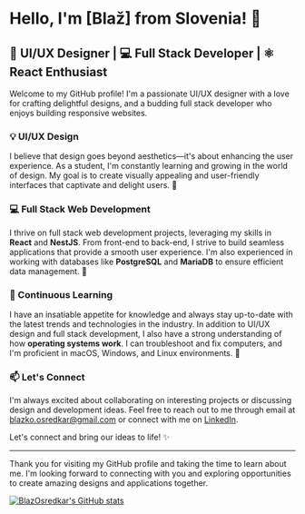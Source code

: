 # Hello, I'm [Blaž] from Slovenia! 👋

## 🎨 UI/UX Designer | 💻 Full Stack Developer | ⚛️ React Enthusiast

Welcome to my GitHub profile! I'm a passionate UI/UX designer with a love for crafting delightful designs, and a budding full stack developer who enjoys building responsive websites.

### 💡 UI/UX Design

I believe that design goes beyond aesthetics—it's about enhancing the user experience. As a student, I'm constantly learning and growing in the world of design. My goal is to create visually appealing and user-friendly interfaces that captivate and delight users. 🌟

### 💻 Full Stack Web Development

I thrive on full stack web development projects, leveraging my skills in **React** and **NestJS**. From front-end to back-end, I strive to build seamless applications that provide a smooth user experience. I'm also experienced in working with databases like **PostgreSQL** and **MariaDB** to ensure efficient data management. 💪

### 🌱 Continuous Learning

I have an insatiable appetite for knowledge and always stay up-to-date with the latest trends and technologies in the industry. In addition to UI/UX design and full stack development, I also have a strong understanding of how **operating systems work**. I can troubleshoot and fix computers, and I'm proficient in macOS, Windows, and Linux environments. 🚀

### 📫 Let's Connect

I'm always excited about collaborating on interesting projects or discussing design and development ideas. Feel free to reach out to me through email at [blazko.osredkar@gmail.com](mailto:blazko.osredkar@gmail.com) or connect with me on [LinkedIn](https://www.linkedin.com/in/bla%C5%BE-osredkar-4a6690229/).

Let's connect and bring our ideas to life! ✨

---
Thank you for visiting my GitHub profile and taking the time to learn about me. I'm looking forward to connecting with you and exploring opportunities to create amazing designs and applications together.


[![BlazOsredkar's GitHub stats](https://github-readme-stats.vercel.app/api?username=BlazOsredkar)](https://github.com/anuraghazra/github-readme-stats)
